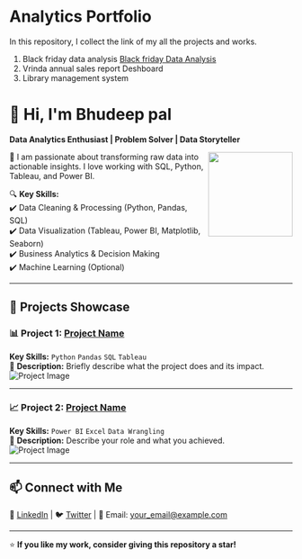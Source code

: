 # Analytics Portfolio
In this repository, I collect the link of my all the projects and works. 
1. Black friday data analysis
   [Black friday Data Analysis](https://github.com/NoOne051198/Black-friday-sales-analysis.git)
3. Vrinda annual sales report Deshboard
4. Library management system

# 👋 Hi, I'm Bhudeep pal
**Data Analytics Enthusiast | Problem Solver | Data Storyteller**

<img src="assets/myphoto.jpg" width="150" height="150" align="right">

🌱 I am passionate about transforming raw data into actionable insights. I love working with SQL, Python, Tableau, and Power BI.

🔍 **Key Skills:**  
✔️ Data Cleaning & Processing (Python, Pandas, SQL)  
✔️ Data Visualization (Tableau, Power BI, Matplotlib, Seaborn)  
✔️ Business Analytics & Decision Making  
✔️ Machine Learning (Optional)  

---

## 🚀 **Projects Showcase**

### 📊 Project 1: **[Project Name](GitHub_Project_Link)**
**Key Skills:** `Python` `Pandas` `SQL` `Tableau`  
📖 **Description:** Briefly describe what the project does and its impact.  
![Project Image](assets/project1.png)

---

### 📈 Project 2: **[Project Name](GitHub_Project_Link)**
**Key Skills:** `Power BI` `Excel` `Data Wrangling`  
📖 **Description:** Describe your role and what you achieved.  
![Project Image](assets/project2.png)

---

## 📫 **Connect with Me**  
💼 [LinkedIn](Your_LinkedIn_Profile) | 🐦 [Twitter](Your_Twitter_Profile) | 📧 Email: your_email@example.com

---

⭐ **If you like my work, consider giving this repository a star!**  

